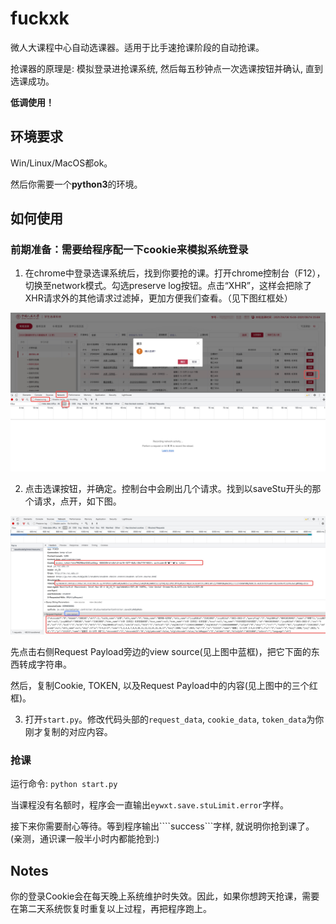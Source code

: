 # fuckxk

微人大课程中心自动选课器。适用于比手速抢课阶段的自动抢课。

抢课器的原理是: 模拟登录进抢课系统, 然后每五秒钟点一次选课按钮并确认, 直到选课成功。


**低调使用！**


## 环境要求

Win/Linux/MacOS都ok。

然后你需要一个**python3**的环境。

## 如何使用

### 前期准备：需要给程序配一下cookie来模拟系统登录

1. 在chrome中登录选课系统后，找到你要抢的课。打开chrome控制台（F12），切换至network模式。勾选preserve log按钮。点击“XHR”，这样会把除了XHR请求外的其他请求过滤掉，更加方便我们查看。（见下图红框处）

![image](figures/p4.png)

2. 点击选课按钮，并确定。控制台中会刷出几个请求。找到以saveStu开头的那个请求，点开，如下图。

![image](figures/p2.png)

先点击右侧Request Payload旁边的view source(见上图中蓝框)，把它下面的东西转成字符串。

然后，复制Cookie, TOKEN, 以及Request Payload中的内容(见上图中的三个红框)。

3. 打开```start.py```。修改代码头部的```request_data```, ```cookie_data```, ```token_data```为你刚才复制的对应内容。

### 抢课

运行命令: ```python start.py```

当课程没有名额时，程序会一直输出```eywxt.save.stuLimit.error```字样。

接下来你需要耐心等待。等到程序输出````success```字样, 就说明你抢到课了。(亲测，通识课一般半小时内都能抢到:)

## Notes

你的登录Cookie会在每天晚上系统维护时失效。因此，如果你想跨天抢课，需要在第二天系统恢复时重复以上过程，再把程序跑上。

